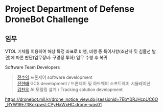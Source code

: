 # Project Department of Defense DroneBot Challenge
## 임무
VTOL 기체를 이용하여 해상 특정 좌표로 비행, 비행 중 특이사항(조난자 및 침몰선 발견)에 따른 판단(임무장비: 구명정 투하) 임무 수행 후 복귀

Software Team Developers
> [전수익](https://github.com/wjstndlr) 드론제어 software development  
> [전현배](https://github.com/HarryKito) GCS development / 드론제어 및 하드웨어 소프트웨어 시뮬레이션  
> [김찬우](#) AI 모델링 설계 / Tracking solution development  


https://dronebot.mil.kr/drone_notice_view.do;jsessionid=7EbY0RJHcpUC6O_RYW19E7ftKokpwsLCPyHxWxHC.drone-was01
